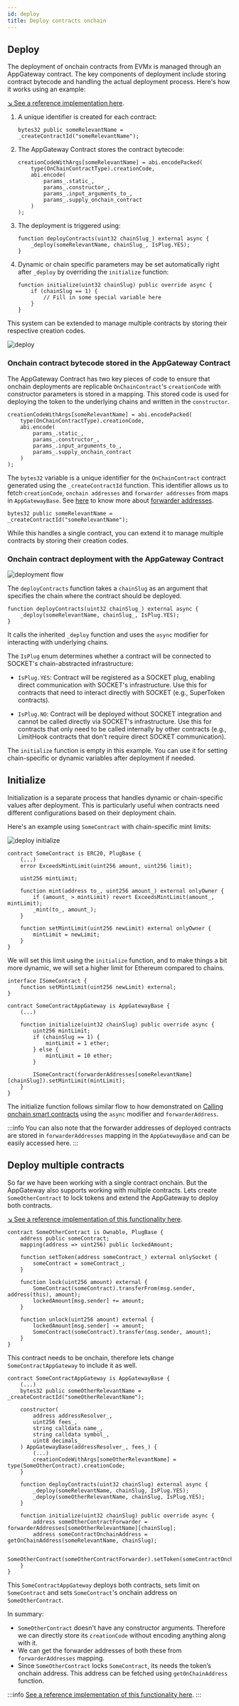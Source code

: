 ```yaml
---
id: deploy
title: Deploy contracts onchain
---
```


## Deploy

The deployment of onchain contracts from EVMx is managed through an AppGateway contract. The key components of deployment include storing contract bytecode and handling the actual deployment process. Here's how it works using an example:

[↘ See a reference implementation here](https://github.com/SocketDotTech/socket-starter-kit/blob/master/src/counter/CounterAppGateway.sol).

1. A unique identifier is created for each contract:
    ```solidity
    bytes32 public someRelevantName = _createContractId("someRelevantName");
    ```

1. The AppGateway Contract stores the contract bytecode:
    ```solidity
    creationCodeWithArgs[someRelevantName] = abi.encodePacked(
        type(OnChainContractType).creationCode,
        abi.encode(
            params_.static_,
            params_.constructor_,
            params_.input_arguments_to_,
            params_.supply_onchain_contract
        )
    );
    ```

1. The deployment is triggered using:
    ```solidity
    function deployContracts(uint32 chainSlug_) external async {
        _deploy(someRelevantName, chainSlug_, IsPlug.YES);
    }
    ```

1. Dynamic or chain specific parameters may be set automatically right after `_deploy` by overriding the `initialize` function:
    ```solidity
    function initialize(uint32 chainSlug) public override async {
        if (chainSlug == 1) {
            // Fill in some special variable here
        }
    }
    ```

This system can be extended to manage multiple contracts by storing their respective creation codes.

<div style={{ display: 'flex', justifyContent: 'center' }}>
    <img src="/img/deploy_sequence.svg" alt="deploy" style={{ width: '80%' }} />
</div>

### Onchain contract bytecode stored in the AppGateway Contract
The AppGateway Contract has two key pieces of code to ensure that onchain deployments are replicable `OnChainContract`'s `creationCode` with constructor parameters is stored in a mapping. This stored code is used for deploying the token to the underlying chains and written in the `constructor`.
```solidity
creationCodeWithArgs[someRelevantName] = abi.encodePacked(
    type(OnChainContractType).creationCode,
    abi.encode(
        params_.static_,
        params_.constructor_,
        params_.input_arguments_to_,
        params_.supply_onchain_contract
    )
);
```

The  `bytes32` variable is a unique identifier for the `OnChainContract` contract generated using the `_createContractId` function. This identifier allows us to fetch `creationCode`, `onchain addresses` and `forwarder addresses` from maps in `AppGatewayBase`. See [here](/forwarder-addresses) to know more about [forwarder addresses](/forwarder-addresses).
```solidity
bytes32 public someRelevantName = _createContractId("someRelevantName");
```

While this handles a single contract, you can extend it to manage multiple contracts by storing their creation codes.

### Onchain contract deployment with the AppGateway Contract
<div style={{ display: 'flex', justifyContent: 'center' }}>
    <img src="/img/deployment_flow.svg" alt="deployment flow" style={{ width: '100%' }} />
</div>

The `deployContracts` function takes a `chainSlug` as an argument that specifies the chain where the contract should be deployed.
```solidity
function deployContracts(uint32 chainSlug_) external async {
    _deploy(someRelevantName, chainSlug_, IsPlug.YES);
}
```
It calls the inherited `_deploy` function and uses the `async` modifier for interacting with underlying chains.

The `IsPlug` enum determines whether a contract will be connected to SOCKET's chain-abstracted infrastructure:

- `IsPlug.YES`: Contract will be registered as a SOCKET plug, enabling direct communication with SOCKET's infrastructure. Use this for contracts that need to interact directly with SOCKET (e.g., SuperToken contracts).

- `IsPlug.NO`: Contract will be deployed without SOCKET integration and cannot be called directly via SOCKET's infrastructure. Use this for contracts that only need to be called internally by other contracts (e.g., LimitHook contracts that don't require direct SOCKET communication).

The `initialize` function is empty in this example. You can use it for setting chain-specific or dynamic variables after deployment if needed.

## Initialize

Initialization is a separate process that handles dynamic or chain-specific values after deployment. This is particularly useful when contracts need different configurations based on their deployment chain.

Here's an example using `SomeContract` with chain-specific mint limits:

<div style={{ display: 'flex', justifyContent: 'center' }}>
    <img src="/img/deploy_initialize.svg" alt="deploy initialize" style={{ width: '80%' }} />
</div>

```solidity
contract SomeContract is ERC20, PlugBase {
    (...)
    error ExceedsMintLimit(uint256 amount, uint256 limit);

    uint256 mintLimit;

    function mint(address to_, uint256 amount_) external onlyOwner {
        if (amount_ > mintLimit) revert ExceedsMintLimit(amount_, mintLimit);
        _mint(to_, amount_);
    }

    function setMintLimit(uint256 newLimit) external onlyOwner {
        mintLimit = newLimit;
    }
}
```

We will set this limit using the `initialize` function, and to make things a bit more dynamic, we will set a higher limit for Ethereum compared to chains.

```solidity
interface ISomeContract {
    function setMintLimit(uint256 newLimit) external;
}

contract SomeContractAppGateway is AppGatewayBase {
    (...)

    function initialize(uint32 chainSlug) public override async {
        uint256 mintLimit;
        if (chainSlug == 1) {
            mintLimit = 1 ether;
        } else {
            mintLimit = 10 ether;
        }

        ISomeContract(forwarderAddresses[someRelevantName][chainSlug]).setMintLimit(mintLimit);
    }
}
```

The initialize function follows similar flow to how demonstrated on [Calling onchain smart contracts](/call-onchain-from-evmx) using the `async` modifier and `forwarderAddress`.

:::info
You can also note that the forwarder addresses of deployed contracts are stored in `forwarderAddresses` mapping in the `AppGatewayBase` and can be easily accessed here.
:::

## Deploy multiple contracts

So far we have been working with a single contract onchain. But the AppGateway also supports working with multiple contracts. Lets create `SomeOtherContract` to lock tokens and extend the AppGateway to deploy both contracts.

[↘ See a reference implementation of this functionality here](https://github.com/SocketDotTech/socket-test-app/tree/master/src/deploy).

```solidity
contract SomeOtherContract is Ownable, PlugBase {
    address public someContract;
    mapping(address => uint256) public lockedAmount;

    function setToken(address someContract_) external onlySocket {
        someContract = someContract_;
    }

    function lock(uint256 amount) external {
        SomeContract(someContract).transferFrom(msg.sender, address(this), amount);
        lockedAmount[msg.sender] += amount;
    }

    function unlock(uint256 amount) external {
        lockedAmount[msg.sender] -= amount;
        SomeContract(someContract).transfer(msg.sender, amount);
    }
}
```

This contract needs to be onchain, therefore lets change `SomeContractAppGateway` to include it as well.

```solidity
contract SomeContractAppGateway is AppGatewayBase {
    (...)
    bytes32 public someOtherRelevantName = _createContractId("someOtherRelevantName");

    constructor(
        address addressResolver_,
        uint256 fees_,
        string calldata name_,
        string calldata symbol_,
        uint8 decimals_
    ) AppGatewayBase(addressResolver_, fees_) {
        (...)
        creationCodeWithArgs[someOtherRelevantName] = type(SomeOtherContract).creationCode;
    }

    function deployContracts(uint32 chainSlug) external async {
        _deploy(someRelevantName, chainSlug, IsPlug.YES);
        _deploy(someOtherRelevantName, chainSlug, IsPlug.YES);
    }

    function initialize(uint32 chainSlug) public override async {
        address someOtherContractForwarder = forwarderAddresses[someOtherRelevantName][chainSlug];
        address someContractOnchainAddress = getOnChainAddress(someRelevantName, chainSlug);

        SomeOtherContract(someOtherContractForwarder).setToken(someContractOnchainAddress);
    }
}
```

This `SomeContractAppGateway` deploys both contracts, sets limit on `SomeContract` and sets `SomeContract`'s onchain address on `SomeOtherContract`.

In summary:

- `SomeOtherContract` doesn't have any constructor arguments. Therefore we can directly store its `creationCode` without encoding anything along with it.
- We can get the forwarder addresses of both these from `forwarderAddresses` mapping.
- Since `SomeOtherContract` locks `SomeContract`, its needs the token’s onchain address. This address can be fetched using `getOnChainAddress` function.

:::info
[See a reference implementation of this functionality here](https://github.com/SocketDotTech/socket-test-app/tree/master/src/deploy).
:::
